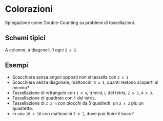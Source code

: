 # Colorazioni

Spiegazione come Double-Counting su problemi di tassellazioni.

## Schemi tipici

A colonne, a diagonali, 1 ogni `2 x 2`.

## Esempi

- Scacchiera senza angoli opposti non si tassella con `2 x 1`
- Scacchiera senza diagonale, mattoncini `3 x 1`, quanti restano scoperti al minimo?
- Tassellazione di rettangolo con `1 x n`, trimini, `L` del tetris, `2 x 3`, `4 x 3`.
- Tassellazione di quadrato con `T` del tetris.
- Tassellazione di `2 x n` con blocchi da 5 quadretti: un `2 x 2` più un quadretto.
- In una `10 x 10` con mattoncini `3 x 1`, dove può finire il buco?
